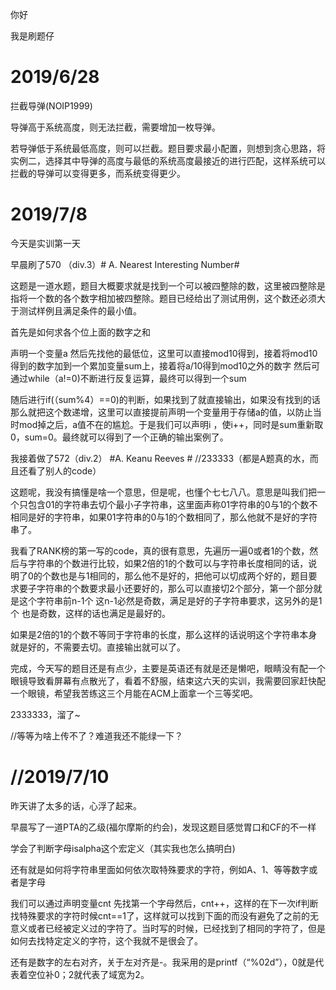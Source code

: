 你好

我是刷题仔

# **2019/6/28**

拦截导弹\(NOIP1999\)

导弹高于系统高度，则无法拦截，需要增加一枚导弹。

若导弹低于系统最低高度，则可以拦截。题目要求最小配置，则想到贪心思路，将实例二，选择其中导弹的高度与最低的系统高度最接近的进行匹配，这样系统可以拦截的导弹可以变得更多，而系统变得更少。

# **2019/7/8**

今天是实训第一天

早晨刷了570 （div.3）\# A. Nearest Interesting Number\#

这题是一道水题，题目大概要求就是找到一个可以被四整除的数，这里被四整除是指将一个数的各个数字相加被四整除。题目已经给出了测试用例，这个数还必须大于测试样例且满足条件的最小值。

首先是如何求各个位上面的数字之和

声明一个变量a 然后先找他的最低位，这里可以直接mod10得到，接着将mod10得到的数字加到一个累加变量sum上，接着将a/10得到mod10之外的数字 然后可通过while（a!=0\)不断进行反复运算，最终可以得到一个sum

随后进行if\(（sum%4）==0\)的判断，如果找到了就直接输出，如果没有找到的话那么就把这个数递增，这里可以直接提前声明一个变量用于存储a的值，以防止当时mod掉之后，a值不在的尴尬。于是我们可以声明i ，使i++，同时是sum重新取0，sum=0。最终就可以得到了一个正确的输出案例了。

我接着做了572（div.2） \#A. Keanu Reeves \#  //233333（都是A题真的水，而且还看了别人的code）

这题呢，我没有搞懂是啥一个意思，但是呢，也懂个七七八八。意思是叫我们把一个只包含01的字符串去切个最小子字符串，这里面声称01字符串的0与1的个数不相同是好的字符串，如果01字符串的0与1的个数相同了，那么他就不是好的字符串了。

我看了RANK榜的第一写的code，真的很有意思，先遍历一遍0或者1的个数，然后与字符串的个数进行比较，如果2倍的1的个数可以与字符串长度相同的话，说明了0的个数也是与1相同的，那么他不是好的，把他可以切成两个好的，题目要求要子字符串的个数要求最小还要好的，那么可以直接切2个部分，第一个部分就是这个字符串前n-1个 这n-1必然是奇数，满足是好的子字符串要求，这另外的是1个 也是奇数，这样的话也满足是最好的。

如果是2倍的1的个数不等同于字符串的长度，那么这样的话说明这个字符串本身就是好的，不需要去切。直接输出就可以了。

完成，今天写的题目还是有点少，主要是英语还有就是还是懒吧，眼睛没有配一个眼镜导致看屏幕有点散光了，看着不舒服，结束这六天的实训，我需要回家赶快配一个眼镜，希望我苦练这三个月能在ACM上面拿一个三等奖吧。

2333333，溜了~

//等等为啥上传不了？难道我还不能绿一下？

# **//2019/7/10**

昨天讲了太多的话，心浮了起来。

早晨写了一道PTA的乙级\(福尔摩斯的约会\)，发现这题目感觉胃口和CF的不一样

学会了判断字母isalpha这个宏定义（其实我也怎么搞明白\)

还有就是如何将字符串里面如何依次取特殊要求的字符，例如A、1、等等数字或者是字母

我们可以通过声明变量cnt 先找第一个字母然后，cnt++，这样的在下一次if判断找特殊要求的字符时候cnt==1了，这样就可以找到下面的而没有避免了之前的无意义或者已经被定义过的字符了。当时写的时候，已经找到了相同的字符了，但是如何去找特定定义的字符，这个我就不是很会了。

还有是数字的左右对齐，关于左对齐是-。我采用的是printf（“%02d”），0就是代表着空位补0；2就代表了域宽为2。

